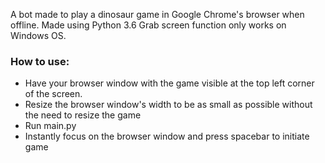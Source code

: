 A bot made to play a dinosaur game in Google Chrome's browser when offline. 
Made using Python 3.6
Grab screen function only works on Windows OS.

### How to use:

* Have your browser window with the game visible at the top left corner of the screen.
* Resize the browser window's width to be as small as possible without the need to resize the game
* Run main.py
* Instantly focus on the browser window and press spacebar to initiate game
